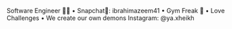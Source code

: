 Software Engineer 🧑‍💻
•  Snapchat👻: ibrahimazeem41
•  Gym Freak 🔩
•  Love Challenges
•  We create our own demons
Instagram: @ya.xheikh